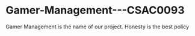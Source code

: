 # Gamer-Management---CSAC0093
Gamer Management is the name of our project.
Honesty is the best policy
